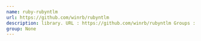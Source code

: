 ```yaml
---
name: ruby-rubyntlm
url: https://github.com/winrb/rubyntlm
description: library. URL : https://github.com/winrb/rubyntlm Groups : None
group: None
---
```

